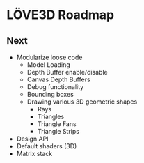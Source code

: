# LÖVE3D Roadmap

## Next

* Modularize loose code
	* Model Loading
	* Depth Buffer enable/disable
	* Canvas Depth Buffers
	* Debug functionality
	* Bounding boxes
	* Drawing various 3D geometric shapes
		* Rays
		* Triangles
		* Triangle Fans
		* Triangle Strips
* Design API
* Default shaders (3D)
* Matrix stack
